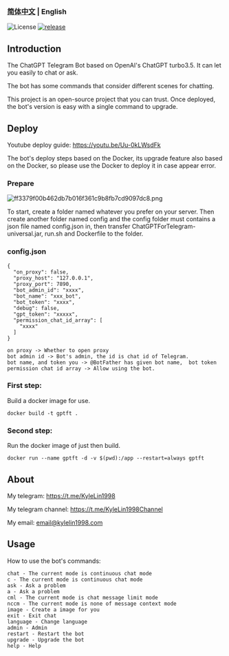 ### [简体中文](./README.md) | English

![License](https://img.shields.io/badge/license-MIT-green)
[![release](https://img.shields.io/github/v/release/kylelin1998/ChatGPTForTelegram)](https://github.com/kylelin1998/ChatGPTForTelegram/releases/latest)

## Introduction
The ChatGPT Telegram Bot based on OpenAI's ChatGPT turbo3.5. It can let you easily to chat or ask.

The bot has some commands that consider different scenes for chatting.

This project is an open-source project that you can trust. Once deployed, the bot's version is easy with a single command to upgrade.

## Deploy
Youtube deploy guide: https://youtu.be/Uu-0kLWsdFk

The bot's deploy steps based on the Docker, its upgrade feature also based on the Docker, so please use the Docker to deploy it in case appear error.

### Prepare
![ff3379f00b462db7b016f361c9b8fb7cd9097dc8.png](https://openimg.kylelin1998.com/img/ff3379f00b462db7b016f361c9b8fb7cd9097dc8.png)

To start, create a folder named whatever you prefer on your server. 
Then create another folder named config and the config folder must contains a json file named config.json in, then transfer ChatGPTForTelegram-universal.jar, run.sh and Dockerfile to the folder.
### config.json
```
{
  "on_proxy": false,
  "proxy_host": "127.0.0.1",
  "proxy_port": 7890,
  "bot_admin_id": "xxxx",
  "bot_name": "xxx_bot",
  "bot_token": "xxxx",
  "debug": false,
  "gpt_token": "xxxxx",
  "permission_chat_id_array": [
    "xxxx"
  ]
}
```
```
on proxy -> Whether to open proxy
bot admin id -> Bot's admin, the id is chat id of Telegram.
bot name, and token you -> @BotFather has given bot name,  bot token
permission chat id array -> Allow using the bot.
```

### First step:
Build a docker image for use.
```
docker build -t gptft .
```

### Second step:
Run the docker image of just then build.
```
docker run --name gptft -d -v $(pwd):/app --restart=always gptft
```

## About
My telegram: https://t.me/KyleLin1998

My telegram channel: https://t.me/KyleLin1998Channel

My email: email@kylelin1998.com

## Usage
How to use the bot's commands:
```
chat - The current mode is continuous chat mode
c - The current mode is continuous chat mode
ask - Ask a problem
a - Ask a problem
cml - The current mode is chat message limit mode
nccm - The current mode is none of message context mode
image - Create a image for you
exit - Exit chat
language - Change language
admin - Admin
restart - Restart the bot
upgrade - Upgrade the bot
help - Help
```